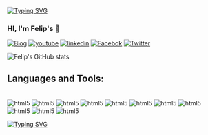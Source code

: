 [![Typing SVG](https://readme-typing-svg.demolab.com?font=Tourney&weight=300&size=44&pause=1000&multiline=true&width=435&lines=Welcome+to+my+profile.;How+vexingly+quick+daft+zebras+jump)](https://git.io/typing-svg)


### HI, I'm Felip's 🙋

[![Blog](https://img.shields.io/badge/Instagram-E4405F?style=for-the-badge&logo=instagram&logoColor=white)](https://www.instagram.com/piet_ph/?hl=pt-br)
[![youtube](https://img.shields.io/badge/YouTube-FF0000?style=for-the-badge&logo=youtube&logoColor=white)](https://www.youtube.com/channel/UCKlBOQoLuOihdXtkPOH0Peg)
[![linkedin](https://img.shields.io/badge/LinkedIn-0077B5?style=for-the-badge&logo=linkedin&logoColor=white)](https://www.linkedin.com/in/felipetadeu01/)
[![Facebok](https://img.shields.io/badge/Facebook-1877F2?style=for-the-badge&logo=facebook&logoColor=white)](https://www.facebook.com/phelypethadeu123/)
[![Twitter](https://img.shields.io/badge/Twitter-1DA1F2?style=for-the-badge&logo=twitter&logoColor=white)](https://twitter.com/phelipetadeus2/)

![Felip's  GitHub stats](https://github-readme-stats.vercel.app/api?username=felipe123tadeu&show_icons=true&theme=gruvbox)

## Languages and Tools:
<div style="display: inline_block"><br/>
    <img align="center"alt="html5"src="https://img.shields.io/badge/HTML5-E34F26?style=for-the-badge&logo=html5&logoColor=white" />
    <img align="center"alt="html5"src="https://img.shields.io/badge/CSS3-1572B6?style=for-the-badge&logo=css3&logoColor=white" />
    <img align="center"alt="html5"src="https://img.shields.io/badge/C%2B%2B-00599C?style=for-the-badge&logo=c%2B%2B&logoColor=white" />
    <img align="center"alt="html5"src="https://img.shields.io/badge/C%2B%2B-00599C?style=for-the-badge&logo=c%2B%2B&logoColor=white" />
    <img align="center"alt="html5"src="https://img.shields.io/badge/PHP-777BB4?style=for-the-badge&logo=php&logoColor=white" />
    <img align="center"alt="html5"src="https://img.shields.io/badge/Java-ED8B00?style=for-the-badge&logo=openjdk&logoColor=white" />
    <img align="center"alt="html5"src="https://img.shields.io/badge/Python-14354C?style=for-the-badge&logo=python&logoColor=white" />  
    <img align="center"alt="html5"src="https://img.shields.io/badge/Markdown-000000?style=for-the-badge&logo=markdown&logoColor=white" />  
    <img align="center"alt="html5"src="https://img.shields.io/badge/Bootstrap-563D7C?style=for-the-badge&logo=bootstrap&logoColor=white" /> 
    <img align="center"alt="html5"src="https://img.shields.io/badge/MySQL-00000F?style=for-the-badge&logo=mysql&logoColor=white"/>
    <img align="center"alt="html5"src="https://img.shields.io/badge/Wordpress-21759B?style=for-the-badge&logo=wordpress&logoColor=white"><br/> 
<div>

[![Typing SVG](https://readme-typing-svg.demolab.com?font=Fira+Code&pause=1000&width=435&lines=The+five+boxing+wizards+jump+quickly;How+vexingly+quick+daft+zebras+jump)](https://git.io/typing-svg)
      



